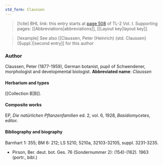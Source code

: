 ```yaml
---
std_form: Claussen
---
```


> [!cite] BHL link: this entry starts at [page 508](https://www.biodiversitylibrary.org/page/33120639) of TL-2 Vol. I.
> Supporting pages: [[Abbreviations|abbreviations]], [[Layout key|layout key]].

> [!example] See also [[Claussen, Peter (Heinrich) {std. Claussen} (Suppl.)|second entry]] for this author

### Author

Claussen, Peter (1877-1959), German botanist, pupil of Schwendener, morphologist and developmental biologist. 
**Abbreviated name**: *Claussen*

#### Herbarium and types

[[Collection B|B]].

#### Composite works

EP, *Die natürlichen Pflanzenfamilien* ed. 2, vol. 6, 1928, *Basidiomycetes*, editor.

#### Bibliography and biography

Barnhart 1: 355; BM 6: 212; LS 5210, 5210a, 32103-32105, suppl. 3231-3235.
- Pirson, Ber. deut. bot. Ges. 76 (Sondernummer 2): (154)-(162). 1963 (portr., bibl.)

